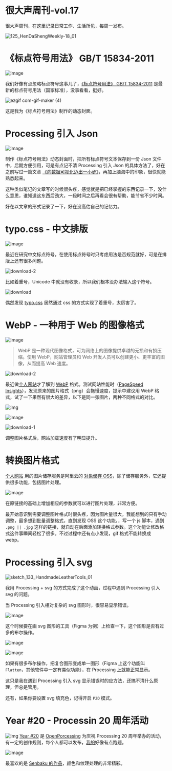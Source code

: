 # 很大声周刊-vol.17
很大声周刊，在这里记录日常工作、生活所见，每周一发布。

![125_HenDaShengWeekly-18_01](https://user-images.githubusercontent.com/20842136/131216721-eb75c3c5-bd3d-40b2-83a3-f9ea9776c169.png)

# 《标点符号用法》 GB/T 15834-2011
![image](https://user-images.githubusercontent.com/20842136/131216730-1eac2449-1005-47ee-8d46-4dbe7613cf69.png)

我们好像有点忽略标点符号这事儿了，[《标点符号用法》 GB/T 15834-2011](http://www.moe.gov.cn/ewebeditor/uploadfile/2015/01/13/20150113091548267.pdf) 是最新的标点符号用法（国家标准），没事看看，挺好。

![ezgif com-gif-maker (4)](https://user-images.githubusercontent.com/20842136/131217065-d178e031-82b7-4e33-aaf0-fd316d2f8a65.gif)

这是我为《标点符号用法》制作的动态封面。

# Processing 引入 Json
![image](https://user-images.githubusercontent.com/20842136/131217051-9c5a0a33-61c5-403b-8a9a-e5e929c4df97.png)

制作《标点符号用法》动态封面时，把所有标点符号文本保存到一份 Json 文件中，后期方便引用，可是有点记不清 Processing 引入 Json 的具体方法了，好在之前写过一篇文章 [《向数据可视化迈出一小步》](https://mp.weixin.qq.com/s?__biz=MzAxOTM5MzY1Ng==&mid=2648609958&idx=1&sn=e7de17cea10551622eedbca6c6727dd1&chksm=83ed89b1b49a00a7251192b2551896cef76f074391aa85631074c1a793d3043f5e62a17540e6&token=926645855&lang=zh_CN#rd)，再加上脑海中的印象，很快就能熟悉起来。

这种类似笔记的文章写的时候很头疼，感觉就是把已经掌握的东西记录一下，没什么意思，谁知道这东西后劲大，一段时间之后再看会很有帮助，能节省不少时间。

好在以文章的形式记录了一下，好在没高估自己的记忆力。

# typo.css - 中文排版
![image](https://user-images.githubusercontent.com/20842136/131322781-86be6bd7-2d03-4ff6-a52a-586a6ec41fc5.png)

最近在研究中文标点符号，在使用标点符号时只考虑用法是否规范就好，可是在排版上还有很多问题。

![download-2](https://user-images.githubusercontent.com/20842136/131325481-19016541-d634-4dc6-bee4-e304c5c0672c.jpg)

比如着重号，Unicode 中就没有收录，所以我们根本没办法输入这个符号。

![download](https://user-images.githubusercontent.com/20842136/131325494-33b7ac30-fe32-46ea-9787-e0cdace1d821.jpg)

偶然发现 [typo.css](https://typo.sofi.sh/?continueFlag=a1a6353bf5ecaab87f6453281fff0fb2) 居然通过 css 的方式实现了着重号，太厉害了。

# WebP - 一种用于 Web 的图像格式
![image](https://user-images.githubusercontent.com/20842136/131217107-65f38fac-088c-4ab8-ae89-00e1050f859a.png)
> WebP 是一种现代图像格式，可为网络上的图像提供卓越的无损和有损压缩。使用 WebP，网站管理员和 Web 开发人员可以创建更小、更丰富的图像，从而提高 Web 速度。

![download-2](https://user-images.githubusercontent.com/20842136/131217309-1992bbdd-8fae-47d5-b92e-117f7fd92c7c.jpg)

最近做[个人网站](https://hendasheng.com/)才了解到 [WebP](https://developers.google.com/speed/webp) 格式。测试网站性能时（[PageSpeed Insights](https://developers.google.com/speed/pagespeed/insights/)），发现原来的图片格式（png）会拖慢速度，提示中建议用 WebP 格式，试了一下果然有很大的差异，以下是同一张图片，两种不同格式的对比。

![img](https://personal-website-resources.oss-cn-hongkong.aliyuncs.com/web/ProjectImage/HenDaShengWeekly/HenDaShengWeekly_WebCover_01.png?x-oss-process=image/format,webp)

![image](https://user-images.githubusercontent.com/20842136/131217266-60b45b13-ad2b-46f8-b840-7105ad235d3b.png)

![download-1](https://user-images.githubusercontent.com/20842136/131217453-e6f1fc90-a8b7-4837-b343-0e32a5719b93.jpg)

调整图片格式后，网站加载速度有了明显提升。

# 转换图片格式
[个人网站](https://hendasheng.com/) 用的图片储存服务是阿里云的 [对象储存 OSS](https://www.aliyun.com/product/oss?spm=5176.19720258.J_8058803260.33.7bd22c4afBTrph)，除了储存服务外，它还提供很多功能，包括图片处理。

![image](https://user-images.githubusercontent.com/20842136/131217577-1d0645ea-09a2-4c3c-98d6-74d4a33e230a.png)

在原链接的基础上增加相应的参数就可以进行图片处理，非常方便。

最开始意识到需要调整图片格式时很头疼，因为图片量很大，我能想到的只有手动调整，最多想到批量调整格式，直到发现 OSS 这个功能，，写一个 js 脚本，遇到 `.png || .jpg` 这样的链接，就自动在后面添加转换格式参数。这个功能让修改格式这件事瞬间轻松了很多。不过过程中还有点小发现，gif 格式不能转换成 webp。

# Processing 引入 svg
![sketch_133_HandmadeLeatherTools_01](https://user-images.githubusercontent.com/20842136/131217845-daf4979b-2e55-4a64-82bc-d0bc65545b99.gif)

我用 Processing + svg 的方式完成了这个动画，过程中遇到 Processing 引入 svg 的问题。

当 Processing 引入相对复杂的 svg 图形时，很容易显示错误。

![image](https://user-images.githubusercontent.com/20842136/131218111-f59da321-edc3-4d37-9e44-e8ca24e354fc.png)

这个时候要在画 svg 图形的工具（Figma 为例）上检查一下，这个图形是否有过多的布尔操作。

![image](https://user-images.githubusercontent.com/20842136/131218159-08ffed68-96f2-4552-af34-8de085ff8e0e.png)

![image](https://user-images.githubusercontent.com/20842136/131218375-d49c1196-0fcf-42f8-b0f0-6d2fea96cca4.png)

如果有很多布尔操作，把复合图形变成单一图形（Figma 上这个功能叫 `Flatten`，其他软件中一定有类似功能），在 Processing 上就能正常显示。

这只是我在遇到 Processing 引入 svg 显示错误时的应方法，还搞不清什么原理，但总是管用。

还有，如果你要设置 svg 填充色，记得开启 `P2D` 模式。

# Year #20 - Processin 20 周年活动
![img](https://user-images.githubusercontent.com/20842136/131323121-1ed80607-e99d-4214-b70b-9703e0b81c5f.png)
[Year #20](https://openprocessing.org/curation/70077) 是 [OpenPorcessing](https://openprocessing.org/) 为庆祝 Processing 20 周年举办的活动，有一定的创作规则，每个人都可以发布，[我的](https://openprocessing.org/sketch/1250839)好像有点跑题。

![image](https://user-images.githubusercontent.com/20842136/131324367-3576fec0-ccd9-4a49-a74c-211eccd43b60.png)

最喜欢的是 [Senbaku 的作品](https://openprocessing.org/sketch/1247092)，颜色和纹理处理的非常精彩。